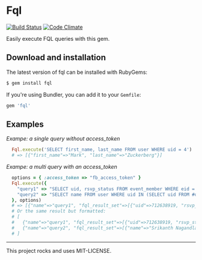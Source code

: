 # Fql

[![Build Status](https://travis-ci.org/mcls/fql.png?branch=master)](https://travis-ci.org/mcls/fql) [![Code Climate](https://codeclimate.com/github/mcls/fql.png)](https://codeclimate.com/github/mcls/fql)

Easily execute FQL queries with this gem.

## Download and installation

The latest version of fql can be installed with RubyGems:

```bash
$ gem install fql
```

If you're using Bundler, you can add it to your `Gemfile`:

```ruby
gem 'fql'
```

## Examples

*Exampe: a single query without access_token*

```ruby
  Fql.execute('SELECT first_name, last_name FROM user WHERE uid = 4')
  # => [{"first_name"=>"Mark", "last_name"=>"Zuckerberg"}]
```

*Exampe: a multi query with an access_token*

```ruby
  options = { :access_token => "fb_access_token" }
  Fql.execute({
    "query1" => "SELECT uid, rsvp_status FROM event_member WHERE eid = 209798352393506 LIMIT 3",
    "query2" => "SELECT name FROM user WHERE uid IN (SELECT uid FROM #query1)"
  }, options)
  # => [{"name"=>"query1", "fql_result_set"=>[{"uid"=>712638919, "rsvp_status"=>"attending"}, {"uid"=>711903876, "rsvp_status"=>"attending"}, {"uid"=>711447283, "rsvp_status"=>"attending"}]}, {"name"=>"query2", "fql_result_set"=>[{"name"=>"Srikanth Nagandla"}, {"name"=>"Hinling Yeung"}, {"name"=>"G\u00F6khan Olgun"}]}]
  # Or the same result but formatted:
  # [
  #   {"name"=>"query1", "fql_result_set"=>[{"uid"=>712638919, "rsvp_status"=>"attending"}, {"uid"=>711903876, "rsvp_status"=>"attending"}, {"uid"=>711447283, "rsvp_status"=>"attending"}]}, 
  #   {"name"=>"query2", "fql_result_set"=>[{"name"=>"Srikanth Nagandla"}, {"name"=>"Hinling Yeung"}, {"name"=>"G\u00F6khan Olgun"}]}
  # ]
```

---

This project rocks and uses MIT-LICENSE.
